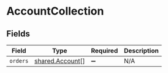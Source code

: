 # AccountCollection


## Fields

| Field                                              | Type                                               | Required                                           | Description                                        |
| -------------------------------------------------- | -------------------------------------------------- | -------------------------------------------------- | -------------------------------------------------- |
| `orders`                                           | [shared.Account](../../models/shared/account.md)[] | :heavy_minus_sign:                                 | N/A                                                |